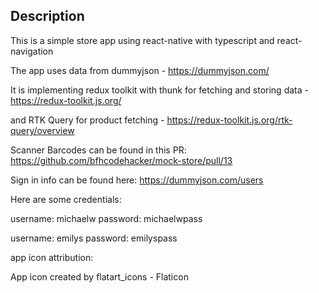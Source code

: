 ## Description

This is a simple store app using react-native with typescript and react-navigation

The app uses data from dummyjson - 
https://dummyjson.com/

It is implementing redux toolkit with thunk for fetching and storing data - 
https://redux-toolkit.js.org/

and RTK Query for product fetching - 
https://redux-toolkit.js.org/rtk-query/overview

Scanner Barcodes can be found in this PR:
https://github.com/bfhcodehacker/mock-store/pull/13

Sign in info can be found here:
https://dummyjson.com/users

Here are some credentials:

username: michaelw
password: michaelwpass

username: emilys
password: emilyspass

app icon attribution: 

App icon created by flatart_icons - Flaticon